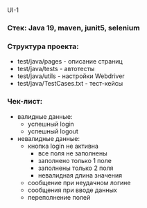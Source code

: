 UI-1

### Стек: Java 19, maven, junit5, selenium

### Структура проекта:
- test/java/pages - описание страниц
- test/java/tests - автотесты
- test/java/utils - настройки Webdriver
- test/java/TestCases.txt - тест-кейсы

### Чек-лист:
 - валидные данные:
   - успешный login
   - успешный logout
 - невалидные данные:
    - кнопка login не активна 
      - все поля не заполнены
      - заполнено только 1 поле
      - заполнены только 2 поля
      - невалидная длина значения
    - сообщение при неудачном логине
    - сообщения при вводе данных 
    - переполнение полей
